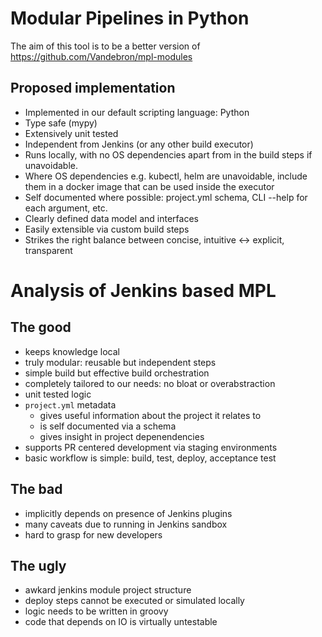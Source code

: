 # Modular Pipelines in Python

The aim of this tool is to be a better version of https://github.com/Vandebron/mpl-modules

## Proposed implementation

- Implemented in our default scripting language: Python
- Type safe (mypy)
- Extensively unit tested
- Independent from Jenkins (or any other build executor)
- Runs locally, with no OS dependencies apart from in the build steps if unavoidable.
- Where OS dependencies e.g. kubectl, helm are unavoidable, include them in a docker image that can be used inside the
  executor
- Self documented where possible: project.yml schema, CLI --help for each argument, etc.
- Clearly defined data model and interfaces
- Easily extensible via custom build steps
- Strikes the right balance between concise, intuitive <-> explicit, transparent

# Analysis of Jenkins based MPL

## The good

- keeps knowledge local
- truly modular: reusable but independent steps
- simple build but effective build orchestration
- completely tailored to our needs: no bloat or overabstraction
- unit tested logic
- `project.yml` metadata
  - gives useful information about the project it relates to
  - is self documented via a schema
  - gives insight in project depenendencies
- supports PR centered development via staging environments
- basic workflow is simple: build, test, deploy, acceptance test

## The bad

- implicitly depends on presence of Jenkins plugins
- many caveats due to running in Jenkins sandbox
- hard to grasp for new developers

## The ugly

- awkard jenkins module project structure
- deploy steps cannot be executed or simulated locally
- logic needs to be written in groovy
- code that depends on IO is virtually untestable